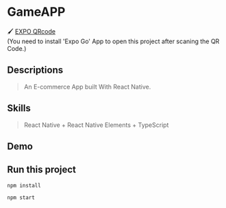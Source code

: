 # GameAPP
 >    
 🖌 [EXPO QRcode](https://expo.io/@finnosamu/GameApp)       
 (You need to install 'Expo Go' App to open this project after scaning the QR Code.)  

## Descriptions
> An E-commerce App built With React Native.

## Skills
> React Native + React Native Elements + TypeScript

## Demo

## Run this project
```
npm install

npm start
```
